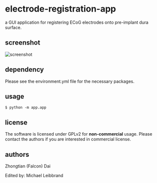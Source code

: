electrode-registration-app
==========================

a GUI application for registering ECoG electrodes onto pre-implant dura surface.


screenshot
----------
![screenshot](https://raw.github.com/towle-lab/electrode-registration-app/master/screenshot.register+label.png)


dependency
----------
Please see the environment.yml file for the necessary packages.


usage
-----
`$ python -m app.app`


license
-------
The software is licensed under GPLv2 for **non-commercial** usage. Please contact the authors if you are interested in commercial license.


authors
-------
Zhongtian (Falcon) Dai

Edited by: Michael Leibbrand

